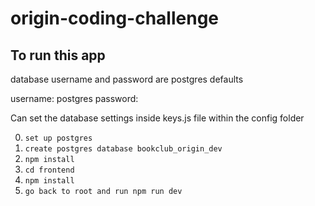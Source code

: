 # origin-coding-challenge


## To run this app

database username and password are postgres defaults

username: postgres
password:

Can set the database settings inside keys.js file within the config folder

0. `set up postgres`
1. `create postgres database bookclub_origin_dev`
2. `npm install`
3. `cd frontend`
4. `npm install`
5. `go back to root and run npm run dev`